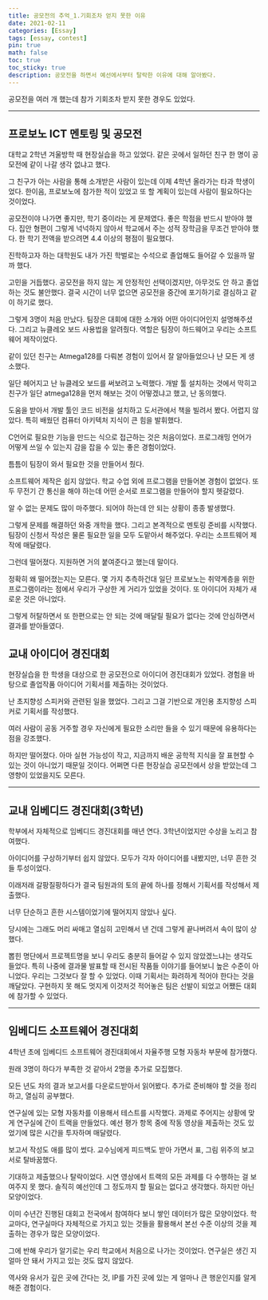 ```yaml
---
title: 공모전의 추억_1.기회조차 얻지 못한 이유
date: 2021-02-11
categories: [Essay]
tags: [essay, contest]
pin: true
math: false
toc: true
toc_sticky: true
description: 공모전을 하면서 예선에서부터 탈락한 이유에 대해 알아봤다.
---
```


공모전을 여러 개 했는데 참가 기회조차 받지 못한 경우도 있었다.

***

## __프로보노 ICT 멘토링 및 공모전__

대학교 2학년 겨울방학 때 현장실습을 하고 있었다. 같은 곳에서 일하던 친구 한 명이 공모전에 같이 나갈 생각 없냐고 했다.

그 친구가 아는 사람을 통해 소개받은 사람이 있는데 이제 4학년 올라가는 타과 학생이었다. 한이음, 프로보노에 참가한 적이 있었고 또 할 계획이 있는데 사람이 필요하다는 것이었다.

공모전이야 나가면 좋지만, 학기 중이라는 게 문제였다. 좋은 학점을 반드시 받아야 했다. 집안 형편이 그렇게 넉넉하지 않아서 학교에서 주는 성적 장학금을 무조건 받아야 했다. 한 학기 전액을 받으려면 4.4 이상의 평점이 필요했다.

진학하고자 하는 대학원도 내가 가진 학벌로는 수석으로 졸업해도 들어갈 수 있을까 말까 했다.

고민을 거듭했다. 공모전을 하지 않는 게 안정적인 선택이겠지만, 아무것도 안 하고 졸업하는 것도 불안했다. 결국 시간이 너무 없으면 공모전을 중간에 포기하기로 결심하고 같이 하기로 했다.

그렇게 3명이 처음 만났다. 팀장은 대회에 대한 소개와 어떤 아이디어인지 설명해주셨다. 그리고 뉴클레오 보드 사용법을 알려줬다. 역할은 팀장이 하드웨어고 우리는 소프트웨어 제작이었다.

같이 있던 친구는 Atmega128를 다뤄본 경험이 있어서 잘 알아들었으나 난 모든 게 생소했다.

일단 헤어지고 난 뉴클레오 보드를 써보려고 노력했다. 개발 툴 설치하는 것에서 막히고 친구가 일단 atmega128을 먼저 해보는 것이 어떻겠냐고 했고, 난 동의했다.

도움을 받아서 개발 툴인 코드 비전을 설치하고 도서관에서 책을 빌려서 봤다. 어렵지 않았다. 특히 배웠던 컴퓨터 아키텍처 지식이 큰 힘을 발휘했다.

C언어로 필요한 기능을 만드는 식으로 접근하는 것은 처음이었다. 프로그래밍 언어가 어떻게 쓰일 수 있는지 감을 잡을 수 있는 좋은 경험이었다.

틈틈이 팀장이 와서 필요한 것을 만들어서 줬다.

소프트웨어 제작은 쉽지 않았다. 학교 수업 외에 프로그램을 만들어본 경험이 없었다. 또 두 무전기 간 통신을 해야 하는데 어떤 순서로 프로그램을 만들어야 할지 헷갈렸다.

알 수 없는 문제도 많이 마주했다. 되어야 하는데 안 되는 상황이 종종 발생했다.

그렇게 문제를 해결하던 와중 개학을 했다. 그리고 본격적으로 멘토링 준비를 시작했다. 팀장이 신청서 작성은 물론 필요한 일을 모두 도맡아서 해주었다. 우리는 소프트웨어 제작에 매달렸다.

그런데 떨어졌다. 지원하면 거의 붙여준다고 했는데 말이다.

정확히 왜 떨어졌는지는 모른다. 몇 가지 추측하건대 일단 프로보노는 취약계층을 위한 프로그램이라는 점에서 우리가 구상한 게 거리가 있었을 것이다. 또 아이디어 자체가 새로운 것은 아니었다.

그렇게 허탈하면서 또 한편으로는 안 되는 것에 매달릴 필요가 없다는 것에 안심하면서 결과를 받아들였다.

## __교내 아이디어 경진대회__

현장실습을 한 학생을 대상으로 한 공모전으로 아이디어 경진대회가 있었다. 경험을 바탕으로 졸업작품 아이디어 기획서를 제출하는 것이었다.

난 초지향성 스피커와 관련된 일을 했었다. 그리고 그걸 기반으로 개인용 초지향성 스피커로 기획서를 작성했다.

여러 사람이 공동 거주할 경우 자신에게 필요한 소리만 들을 수 있기 때문에 유용하다는 점을 강조했다.

하지만 떨어졌다. 아마 실현 가능성이 작고, 지금까지 배운 공학적 지식을 잘 표현할 수 있는 것이 아니었기 때문일 것이다. 어쩌면 다른 현장실습 공모전에서 상을 받았는데 그 영향이 있었을지도 모른다.

***

## __교내 임베디드 경진대회(3학년)__

학부에서 자체적으로 임베디드 경진대회를 매년 연다. 3학년이었지만 수상을 노리고 참여했다.

아이디어를 구상하기부터 쉽지 않았다. 모두가 각자 아이디어를 내봤지만, 너무 흔한 것들 투성이었다.

이래저래 갈팡질팡하다가 결국 팀원과의 토의 끝에 하나를 정해서 기획서를 작성해서 제출했다.

너무 단순하고 흔한 시스템이었기에 떨어지지 않았나 싶다.

당시에는 그래도 머리 싸매고 열심히 고민해서 낸 건데 그렇게 끝나버려서 속이 많이 상했다.

뽑힌 명단에서 프로젝트명을 보니 우리도 충분히 들어갈 수 있지 않았겠느냐는 생각도 들었다. 특히 나중에 결과물 발표할 때 전시된 작품들 이야기를 들어보니 높은 수준이 아니었다. 우리는 그것보다 잘 할 수 있었다. 이때 기획서는 화려하게 적어야 한다는 것을 깨달았다. 구현하지 못 해도 멋지게 이것저것 적어놓은 팀은 선발이 되었고 어쨌든 대회에 참가할 수 있었다.
***

## __임베디드 소프트웨어 경진대회__

4학년 초에 임베디드 소프트웨어 경진대회에서 자율주행 모형 자동차 부문에 참가했다.

원래 3명이 하다가 부족한 것 같아서 2명을 추가로 모집했다.

모든 년도 차의 결과 보고서를 다운로드받아서 읽어봤다. 추가로 준비해야 할 것을 정리하고, 열심히 공부했다.

연구실에 있는 모형 자동차를 이용해서 테스트를 시작했다. 과제로 주어지는 상황에 맞게 연구실에 간이 트랙을 만들었다. 예선 평가 항목 중에 작동 영상을 제출하는 것도 있었기에 많은 시간을 투자하며 매달렸다.

보고서 작성도 애를 많이 썼다. 교수님에게 피드백도 받아 가면서 표, 그림 위주의 보고서로 탈바꿈했다.

기대하고 제출했으나 탈락이었다. 시연 영상에서 트랙의 모든 과제를 다 수행하는 걸 보여주지 못 했다. 솔직히 예선인데 그 정도까지 할 필요는 없다고 생각했다. 하지만 아닌 모양이었다.

이미 수년간 진행된 대회고 전국에서 참여하다 보니 쌓인 데이터가 많은 모양이었다. 학교마다, 연구실마다 자체적으로 가지고 있는 것들을 활용해서 본선 수준 이상의 것을 제출하는 경우가 많은 모양이었다.

그에 반해 우리가 알기로는 우리 학교에서 처음으로 나가는 것이었다. 연구실은 생긴 지 얼마 안 돼서 가지고 있는 것도 많지 않았다.

역사와 유서가 깊은 곳에 간다는 것, IP를 가진 곳에 있는 게 얼마나 큰 행운인지를 알게 해준 경험이다.
